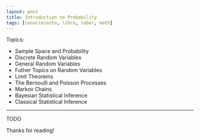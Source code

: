 ```yaml
---
layout: post
title: Introduction to Probability
tags: [conocimiento, libro, saber, math]
---
```


<!--Resumen-->

Topics:
- Sample Space and Probability
- Discrete Random Variables
- General Random Variables
- Futher Topics on Random Variables
- Limit Theorems
- The Bernoulli and Poisson Processes
- Markov Chains
- Bayesian Statistical Inference
- Classical Statistical Inference

---

<!--more-->
TODO
  
Thanks for reading!